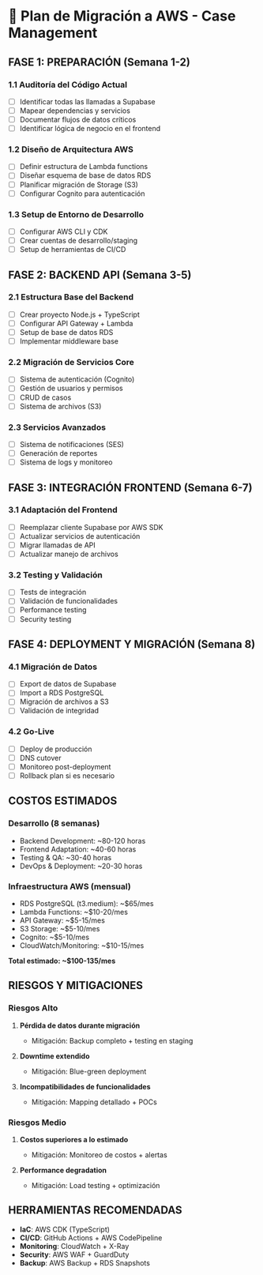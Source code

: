 # 🚀 Plan de Migración a AWS - Case Management

## FASE 1: PREPARACIÓN (Semana 1-2)

### 1.1 Auditoría del Código Actual
- [ ] Identificar todas las llamadas a Supabase
- [ ] Mapear dependencias y servicios
- [ ] Documentar flujos de datos críticos
- [ ] Identificar lógica de negocio en el frontend

### 1.2 Diseño de Arquitectura AWS
- [ ] Definir estructura de Lambda functions
- [ ] Diseñar esquema de base de datos RDS
- [ ] Planificar migración de Storage (S3)
- [ ] Configurar Cognito para autenticación

### 1.3 Setup de Entorno de Desarrollo
- [ ] Configurar AWS CLI y CDK
- [ ] Crear cuentas de desarrollo/staging
- [ ] Setup de herramientas de CI/CD

## FASE 2: BACKEND API (Semana 3-5)

### 2.1 Estructura Base del Backend
- [ ] Crear proyecto Node.js + TypeScript
- [ ] Configurar API Gateway + Lambda
- [ ] Setup de base de datos RDS
- [ ] Implementar middleware base

### 2.2 Migración de Servicios Core
- [ ] Sistema de autenticación (Cognito)
- [ ] Gestión de usuarios y permisos
- [ ] CRUD de casos
- [ ] Sistema de archivos (S3)

### 2.3 Servicios Avanzados
- [ ] Sistema de notificaciones (SES)
- [ ] Generación de reportes
- [ ] Sistema de logs y monitoreo

## FASE 3: INTEGRACIÓN FRONTEND (Semana 6-7)

### 3.1 Adaptación del Frontend
- [ ] Reemplazar cliente Supabase por AWS SDK
- [ ] Actualizar servicios de autenticación
- [ ] Migrar llamadas de API
- [ ] Actualizar manejo de archivos

### 3.2 Testing y Validación
- [ ] Tests de integración
- [ ] Validación de funcionalidades
- [ ] Performance testing
- [ ] Security testing

## FASE 4: DEPLOYMENT Y MIGRACIÓN (Semana 8)

### 4.1 Migración de Datos
- [ ] Export de datos de Supabase
- [ ] Import a RDS PostgreSQL
- [ ] Migración de archivos a S3
- [ ] Validación de integridad

### 4.2 Go-Live
- [ ] Deploy de producción
- [ ] DNS cutover
- [ ] Monitoreo post-deployment
- [ ] Rollback plan si es necesario

## COSTOS ESTIMADOS

### Desarrollo (8 semanas)
- Backend Development: ~80-120 horas
- Frontend Adaptation: ~40-60 horas
- Testing & QA: ~30-40 horas
- DevOps & Deployment: ~20-30 horas

### Infraestructura AWS (mensual)
- RDS PostgreSQL (t3.medium): ~$65/mes
- Lambda Functions: ~$10-20/mes
- API Gateway: ~$5-15/mes
- S3 Storage: ~$5-10/mes
- Cognito: ~$5-10/mes
- CloudWatch/Monitoring: ~$10-15/mes

**Total estimado: ~$100-135/mes**

## RIESGOS Y MITIGACIONES

### Riesgos Alto
1. **Pérdida de datos durante migración**
   - Mitigación: Backup completo + testing en staging

2. **Downtime extendido**
   - Mitigación: Blue-green deployment

3. **Incompatibilidades de funcionalidades**
   - Mitigación: Mapping detallado + POCs

### Riesgos Medio
1. **Costos superiores a lo estimado**
   - Mitigación: Monitoreo de costos + alertas

2. **Performance degradation**
   - Mitigación: Load testing + optimización

## HERRAMIENTAS RECOMENDADAS

- **IaC**: AWS CDK (TypeScript)
- **CI/CD**: GitHub Actions + AWS CodePipeline
- **Monitoring**: CloudWatch + X-Ray
- **Security**: AWS WAF + GuardDuty
- **Backup**: AWS Backup + RDS Snapshots
